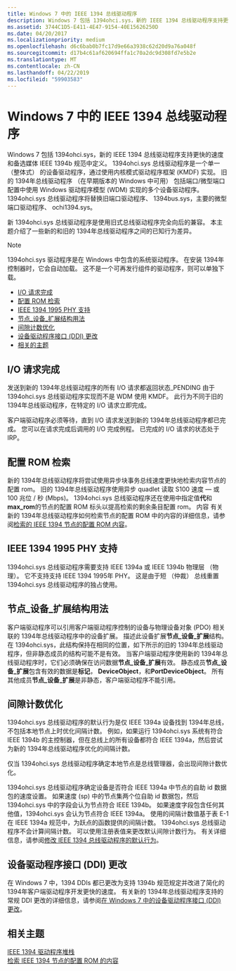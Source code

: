 ```yaml
---
title: Windows 7 中的 IEEE 1394 总线驱动程序
description: Windows 7 包括 1394ohci.sys，新的 IEEE 1394 总线驱动程序支持更快的速度和备选媒体 IEEE 1394b 规范中定义。
ms.assetid: 3744C1D5-E411-4E47-9154-40E15626250D
ms.date: 04/20/2017
ms.localizationpriority: medium
ms.openlocfilehash: d6c6bab0b7fc17d9e66a3938c62d20d9a76a048f
ms.sourcegitcommit: d17b4c61af620694ffa1c70a2dc9d308fd7e5b2e
ms.translationtype: MT
ms.contentlocale: zh-CN
ms.lasthandoff: 04/22/2019
ms.locfileid: "59903583"
---
```

# <a name="ieee-1394-bus-driver-in-windows-7"></a>Windows 7 中的 IEEE 1394 总线驱动程序

Windows 7 包括 1394ohci.sys，新的 IEEE 1394 总线驱动程序支持更快的速度和备选媒体 IEEE 1394b 规范中定义。 1394ohci.sys 总线驱动程序是一个单一 （整体式） 的设备驱动程序，通过使用内核模式驱动程序框架 (KMDF) 实现。 旧的 1394年总线驱动程序 （在早期版本的 Windows 中可用） 包括端口/微型端口配置中使用 Windows 驱动程序模型 (WDM) 实现的多个设备驱动程序。 1394ohci.sys 总线驱动程序将替换旧端口驱动程序、 1394bus.sys，主要的微型端口驱动程序、 ochi1394.sys。

新 1394ohci.sys 总线驱动程序是使用旧式总线驱动程序完全向后的兼容。 本主题介绍了一些新的和旧的 1394年总线驱动程序之间的已知行为差异。

> [!NOTE]
> 1394ohci.sys 驱动程序是在 Windows 中包含的系统驱动程序。 在安装 1394年控制器时，它会自动加载。 这不是一个可再发行组件的驱动程序，则可以单独下载。

* [I/O 请求完成](#io-request-completion)
* [配置 ROM 检索](#configuration-rom-retrieval)
* [IEEE 1394 1995 PHY 支持](#ieee-1394-1995-phy-support)
* [节点\_设备\_扩展结构用法](#node_device_extension-structure-usage)
* [间隙计数优化](#gap-count-optimization)
* [设备驱动程序接口 (DDI) 更改](#device-driver-interface-ddi-changes)
* [相关的主题](#related-topics)

## <a name="io-request-completion"></a>I/O 请求完成

发送到新的 1394年总线驱动程序的所有 I/O 请求都返回状态\_PENDING 由于 1394ohci.sys 总线驱动程序实现而不是 WDM 使用 KMDF。 此行为不同于旧的 1394年总线驱动程序，在特定的 I/O 请求立即完成。

客户端驱动程序必须等待，直到 I/O 请求发送到新的 1394年总线驱动程序都已完成。 您可以在请求完成后调用的 I/O 完成例程。 已完成的 I/O 请求的状态处于 IRP。

## <a name="configuration-rom-retrieval"></a>配置 ROM 检索

新的 1394年总线驱动程序将尝试使用异步块事务总线速度更快地检索内容节点的配置 rom。 旧的 1394年总线驱动程序使用异步 quadlet 读取 S100 速度 — 或 100 兆位 / 秒 (Mbps)。 1394ohci.sys 总线驱动程序还在使用中指定值**代**和**max\_rom**的节点的配置 ROM 标头以提高检索的剩余条目配置 rom。 内容 有关新的 1394年总线驱动程序如何检索节点的配置 ROM 中的内容的详细信息，请参阅[检索的 IEEE 1394 节点的配置 ROM 内容](https://msdn.microsoft.com/library/windows/hardware/gg266408)。

## <a name="ieee-1394-1995-phy-support"></a>IEEE 1394 1995 PHY 支持

1394ohci.sys 总线驱动程序需要支持 IEEE 1394a 或 IEEE 1394b 物理层 （物理）。 它不支持支持 IEEE 1394 1995年 PHY。 这是由于短 （仲裁） 总线重置 1394ohci.sys 总线驱动程序的独占使用。

## <a name="nodedeviceextension-structure-usage"></a>节点\_设备\_扩展结构用法

客户端驱动程序可以引用客户端驱动程序控制的设备与物理设备对象 (PDO) 相关联的 1394年总线驱动程序中的设备扩展。 描述此设备扩展**节点\_设备\_扩展**结构。 在 1394ohci.sys，此结构保持在相同的位置，如下所示的旧的 1394年总线驱动程序，但非静态成员的结构可能不是有效。 当客户端驱动程序使用新的 1394年总线驱动程序时，它们必须确保在访问数据**节点\_设备\_扩展**有效。 静态成员**节点\_设备\_扩展**包含有效的数据是**标记**， **DeviceObject**，和**PortDeviceObject**。 所有其他成员**节点\_设备\_扩展**是非静态，客户端驱动程序不能引用。

## <a name="gap-count-optimization"></a>间隙计数优化

1394ohci.sys 总线驱动程序的默认行为是仅 IEEE 1394a 设备找到 1394年总线，不包括本地节点上时优化间隔计数。 例如，如果运行 1394ohci.sys 系统有符合 IEEE 1394b 的主控制器，但在总线上的所有设备都符合 IEEE 1394a，然后尝试为新的 1394年总线驱动程序优化的间隔计数。

仅当 1394ohci.sys 总线驱动程序确定本地节点是总线管理器，会出现间隙计数优化。

1394ohci.sys 总线驱动程序确定设备是否符合 IEEE 1394a 中节点的自助 id 数据包的速度设置。 如果速度 (sp) 中的节点集两个位自助 id 数据包，然后 1394ohci.sys 中的字段会认为节点符合 IEEE 1394b。 如果速度字段包含任何其他值，1394ohci.sys 会认为节点符合 IEEE 1394a。 使用的间隔计数值基于表 E-1 在 IEEE 1394a 规范中，为跃点的函数提供的间隔计数。 1394ohci.sys 总线驱动程序不会计算间隔计数。 可以使用注册表值来更改默认间隙计数行为。 有关详细信息，请参阅[修改 IEEE 1394 总线驱动程序的默认行为](https://msdn.microsoft.com/library/windows/hardware/gg266403)。

## <a name="device-driver-interface-ddi-changes"></a>设备驱动程序接口 (DDI) 更改

在 Windows 7 中，1394 DDIs 都已更改为支持 1394b 规范规定并改进了简化的 1394年客户端驱动程序开发更快的速度。 有关新的 1394年总线驱动程序支持的常规 DDI 更改的详细信息，请参阅[在 Windows 7 中的设备驱动程序接口 (DDI) 更改](https://msdn.microsoft.com/library/windows/hardware/gg266400)。

## <a name="related-topics"></a>相关主题

[IEEE 1394 驱动程序堆栈](https://msdn.microsoft.com/library/windows/hardware/ff538867)  
[检索 IEEE 1394 节点的配置 ROM 的内容](https://msdn.microsoft.com/library/windows/hardware/gg266408)  
